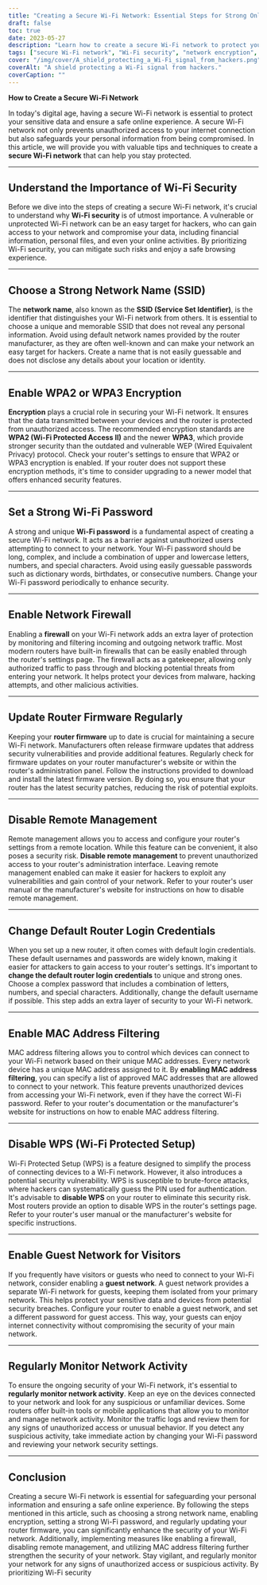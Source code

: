 ```yaml
---
title: "Creating a Secure Wi-Fi Network: Essential Steps for Strong Online Protection"
draft: false
toc: true
date: 2023-05-27
description: "Learn how to create a secure Wi-Fi network to protect your data and ensure a safe online experience."
tags: ["secure Wi-Fi network", "Wi-Fi security", "network encryption", "Wi-Fi password", "router firmware updates", "firewall protection", "remote management disable", "default router login", "MAC address filtering", "disable WPS", "guest network", "monitor network activity", "online security", "data protection", "network privacy", "cybersecurity", "wireless network", "internet security", "network safeguards", "network vulnerability"]
cover: "/img/cover/A_shield_protecting_a_Wi-Fi_signal_from_hackers.png"
coverAlt: "A shield protecting a Wi-Fi signal from hackers."
coverCaption: ""
---
```


**How to Create a Secure Wi-Fi Network**

In today's digital age, having a secure Wi-Fi network is essential to protect your sensitive data and ensure a safe online experience. A secure Wi-Fi network not only prevents unauthorized access to your internet connection but also safeguards your personal information from being compromised. In this article, we will provide you with valuable tips and techniques to create a **secure Wi-Fi network** that can help you stay protected.

______

## Understand the Importance of Wi-Fi Security

Before we dive into the steps of creating a secure Wi-Fi network, it's crucial to understand why **Wi-Fi security** is of utmost importance. A vulnerable or unprotected Wi-Fi network can be an easy target for hackers, who can gain access to your network and compromise your data, including financial information, personal files, and even your online activities. By prioritizing Wi-Fi security, you can mitigate such risks and enjoy a safe browsing experience.

______

## Choose a Strong Network Name (SSID)

The **network name**, also known as the **SSID (Service Set Identifier)**, is the identifier that distinguishes your Wi-Fi network from others. It is essential to choose a unique and memorable SSID that does not reveal any personal information. Avoid using default network names provided by the router manufacturer, as they are often well-known and can make your network an easy target for hackers. Create a name that is not easily guessable and does not disclose any details about your location or identity.

______

## Enable WPA2 or WPA3 Encryption

**Encryption** plays a crucial role in securing your Wi-Fi network. It ensures that the data transmitted between your devices and the router is protected from unauthorized access. The recommended encryption standards are **WPA2 (Wi-Fi Protected Access II)** and the newer **WPA3**, which provide stronger security than the outdated and vulnerable WEP (Wired Equivalent Privacy) protocol. Check your router's settings to ensure that WPA2 or WPA3 encryption is enabled. If your router does not support these encryption methods, it's time to consider upgrading to a newer model that offers enhanced security features.

______

## Set a Strong Wi-Fi Password

A strong and unique **Wi-Fi password** is a fundamental aspect of creating a secure Wi-Fi network. It acts as a barrier against unauthorized users attempting to connect to your network. Your Wi-Fi password should be long, complex, and include a combination of upper and lowercase letters, numbers, and special characters. Avoid using easily guessable passwords such as dictionary words, birthdates, or consecutive numbers. Change your Wi-Fi password periodically to enhance security.

______

## Enable Network Firewall

Enabling a **firewall** on your Wi-Fi network adds an extra layer of protection by monitoring and filtering incoming and outgoing network traffic. Most modern routers have built-in firewalls that can be easily enabled through the router's settings page. The firewall acts as a gatekeeper, allowing only authorized traffic to pass through and blocking potential threats from entering your network. It helps protect your devices from malware, hacking attempts, and other malicious activities.

______

## Update Router Firmware Regularly

Keeping your **router firmware** up to date is crucial for maintaining a secure Wi-Fi network. Manufacturers often release firmware updates that address security vulnerabilities and provide additional features. Regularly check for firmware updates on your router manufacturer's website or within the router's administration panel. Follow the instructions provided to download and install the latest firmware version. By doing so, you ensure that your router has the latest security patches, reducing the risk of potential exploits.

______

## Disable Remote Management

Remote management allows you to access and configure your router's settings from a remote location. While this feature can be convenient, it also poses a security risk. **Disable remote management** to prevent unauthorized access to your router's administration interface. Leaving remote management enabled can make it easier for hackers to exploit any vulnerabilities and gain control of your network. Refer to your router's user manual or the manufacturer's website for instructions on how to disable remote management.

______

## Change Default Router Login Credentials

When you set up a new router, it often comes with default login credentials. These default usernames and passwords are widely known, making it easier for attackers to gain access to your router's settings. It's important to **change the default router login credentials** to unique and strong ones. Choose a complex password that includes a combination of letters, numbers, and special characters. Additionally, change the default username if possible. This step adds an extra layer of security to your Wi-Fi network.

______

## Enable MAC Address Filtering

MAC address filtering allows you to control which devices can connect to your Wi-Fi network based on their unique MAC addresses. Every network device has a unique MAC address assigned to it. By **enabling MAC address filtering**, you can specify a list of approved MAC addresses that are allowed to connect to your network. This feature prevents unauthorized devices from accessing your Wi-Fi network, even if they have the correct Wi-Fi password. Refer to your router's documentation or the manufacturer's website for instructions on how to enable MAC address filtering.

______

## Disable WPS (Wi-Fi Protected Setup)

Wi-Fi Protected Setup (WPS) is a feature designed to simplify the process of connecting devices to a Wi-Fi network. However, it also introduces a potential security vulnerability. WPS is susceptible to brute-force attacks, where hackers can systematically guess the PIN used for authentication. It's advisable to **disable WPS** on your router to eliminate this security risk. Most routers provide an option to disable WPS in the router's settings page. Refer to your router's user manual or the manufacturer's website for specific instructions.

______

## Enable Guest Network for Visitors

If you frequently have visitors or guests who need to connect to your Wi-Fi network, consider enabling a **guest network**. A guest network provides a separate Wi-Fi network for guests, keeping them isolated from your primary network. This helps protect your sensitive data and devices from potential security breaches. Configure your router to enable a guest network, and set a different password for guest access. This way, your guests can enjoy internet connectivity without compromising the security of your main network.

______

## Regularly Monitor Network Activity

To ensure the ongoing security of your Wi-Fi network, it's essential to **regularly monitor network activity**. Keep an eye on the devices connected to your network and look for any suspicious or unfamiliar devices. Some routers offer built-in tools or mobile applications that allow you to monitor and manage network activity. Monitor the traffic logs and review them for any signs of unauthorized access or unusual behavior. If you detect any suspicious activity, take immediate action by changing your Wi-Fi password and reviewing your network security settings.

______

## Conclusion

Creating a secure Wi-Fi network is essential for safeguarding your personal information and ensuring a safe online experience. By following the steps mentioned in this article, such as choosing a strong network name, enabling encryption, setting a strong Wi-Fi password, and regularly updating your router firmware, you can significantly enhance the security of your Wi-Fi network. Additionally, implementing measures like enabling a firewall, disabling remote management, and utilizing MAC address filtering further strengthen the security of your network. Stay vigilant, and regularly monitor your network for any signs of unauthorized access or suspicious activity. By prioritizing Wi-Fi security

